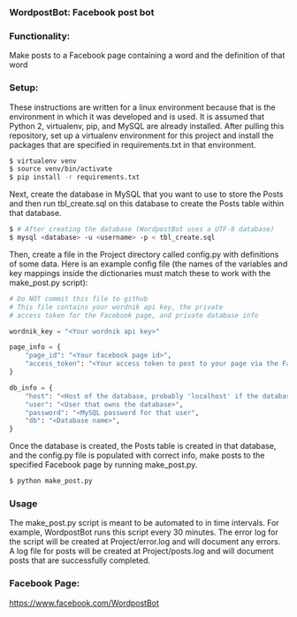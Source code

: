 ### WordpostBot: Facebook post bot

### Functionality:
  Make posts to a Facebook page containing a word and the definition of that word

### Setup:
  These instructions are written for a linux environment because that is the environment in which it was developed and is used. It is assumed that Python 2, virtualenv, pip, and MySQL are already installed.
  After pulling this repository, set up a virtualenv environment for this project and install the packages that are specified in requirements.txt in that environment.
```bash
$ virtualenv venv
$ source venv/bin/activate
$ pip install -r requirements.txt
```
  Next, create the database in MySQL that you want to use to store the Posts and then run tbl_create.sql on this database to create the Posts table within that database.
```bash
$ # After creating the database (WordpostBot uses a UTF-8 database)
$ mysql <database> -u <username> -p < tbl_create.sql
``` 
  Then, create a file in the Project directory called config.py with definitions of some data. Here is an example config file (the names of the variables and key mappings inside the dictionaries must match these to work with the make_post.py script):
```python
# Do NOT commit this file to github
# This file contains your wordnik api key, the private 
# access token for the Facebook page, and private database info

wordnik_key = "<Your wordnik api key>"

page_info = {
	"page_id": "<Your facebook page id>",
	"access_token": "<Your access token to post to your page via the Facebook graph API>"
}

db_info = {
	"host": "<Host of the database, probably 'localhost' if the database is on the machine that will run the make_post.py script>",
	"user": "<User that owns the database>", 
	"password": "<MySQL password for that user",
	"db": "<Database name>",
}
```

  Once the database is created, the Posts table is created in that database, and the config.py file is populated with correct info, make posts to the specified Facebook page by running make_post.py.
```bash
$ python make_post.py
```

### Usage
  The make_post.py script is meant to be automated to in time intervals. For example, WordpostBot runs this script every 30 minutes.
  The error log for the script will be created at Project/error.log and will document any errors.
  A log file for posts will be created at Project/posts.log and will document posts that are successfully completed.

### Facebook Page:
  https://www.facebook.com/WordpostBot

